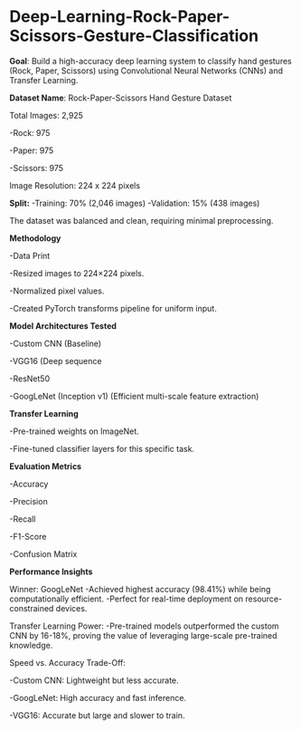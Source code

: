 # Deep-Learning-Rock-Paper-Scissors-Gesture-Classification
**Goal**: Build a high-accuracy deep learning system to classify hand gestures (Rock, Paper, Scissors) using Convolutional Neural Networks (CNNs) and Transfer Learning.

**Dataset Name**: Rock-Paper-Scissors Hand Gesture Dataset

Total Images: 2,925

-Rock: 975

-Paper: 975

-Scissors: 975

Image Resolution: 224 x 224 pixels

**Split:**
-Training: 70% (2,046 images)
-Validation: 15% (438 images)

The dataset was balanced and clean, requiring minimal preprocessing.

**Methodology**

-Data Print

-Resized images to 224×224 pixels.

-Normalized pixel values.

-Created PyTorch transforms pipeline for uniform input.

**Model Architectures Tested**

-Custom CNN (Baseline)

-VGG16 (Deep sequence

-ResNet50

-GoogLeNet (Inception v1) (Efficient multi-scale feature extraction)

**Transfer Learning**

-Pre-trained weights on ImageNet.

-Fine-tuned classifier layers for this specific task.

**Evaluation Metrics**

-Accuracy

-Precision

-Recall

-F1-Score

-Confusion Matrix

**Performance Insights**

Winner: GoogLeNet
-Achieved highest accuracy (98.41%) while being computationally efficient.
-Perfect for real-time deployment on resource-constrained devices.

Transfer Learning Power:
-Pre-trained models outperformed the custom CNN by 16-18%, proving the value of leveraging large-scale pre-trained knowledge.

Speed vs. Accuracy Trade-Off:

-Custom CNN: Lightweight but less accurate.

-GoogLeNet: High accuracy and fast inference.

-VGG16: Accurate but large and slower to train.


